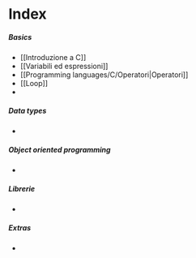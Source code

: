 # Index
##### Basics
- [[Introduzione a C]]
- [[Variabili ed espressioni]]
- [[Programming languages/C/Operatori|Operatori]]
- [[Loop]]
- 

##### Data types
- 

##### Object oriented programming
- 

##### Librerie
- 

##### Extras
- 